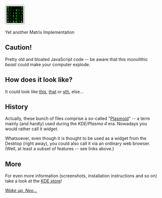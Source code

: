 ![Matrix](icons/matrix_64x64.png?raw=true "Matrix")

Yet another Matrix Implementation

## Caution!

Pretty old and bloated JavaScript code -- be aware that this monolithic
_beast_ could make your computer explode.

## How does it look like?

It could look like
[this](http://maestrogerardo.com/foo/matrix/extra/html/crazy.html),
[that](http://maestrogerardo.com/foo/matrix/extra/html/insane.html) or
[sth.](http://maestrogerardo.com/foo/matrix/contents/code/main.html?effect_3d=true)
else...

## History

Actually, these bunch of files comprise a so-called
"[Plasmoid](https://userbase.kde.org/Plasma/Plasmoids)" -- a term mainly
(and hardly) used during the _KDE/Plasma 4_ era. Nowadays you would rather
call it _widget_.

Whatsoever, even though it is thought to be used as a widget from the
Desktop (right away), you could also call it via an ordinary web browser.
(Well, at least a subset of features -- see links above.)

## More

For even more information (screenshots, installation instructions and
so on) take a look at the [KDE store](https://store.kde.org/p/1002159/)!

[_Wake up, Neo..._](https://cdn.pling.com/img//hive/content-pre2/120087-2.jpg)
